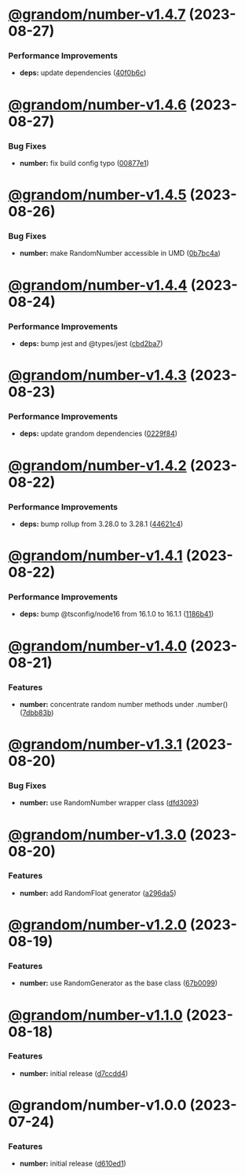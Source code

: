# [@grandom/number-v1.4.7](https://github.com/grandom-library/grandom-js/compare/@grandom/number-v1.4.6...@grandom/number-v1.4.7) (2023-08-27)


### Performance Improvements

* **deps:** update dependencies ([40f0b6c](https://github.com/grandom-library/grandom-js/commit/40f0b6c138a5c2741b11190ef2d79c6960d395f4))

# [@grandom/number-v1.4.6](https://github.com/grandom-library/grandom-js/compare/@grandom/number-v1.4.5...@grandom/number-v1.4.6) (2023-08-27)


### Bug Fixes

* **number:** fix build config typo ([00877e1](https://github.com/grandom-library/grandom-js/commit/00877e18be1fa1d739c0f34ac8eefc8cab50636e))

# [@grandom/number-v1.4.5](https://github.com/grandom-library/grandom-js/compare/@grandom/number-v1.4.4...@grandom/number-v1.4.5) (2023-08-26)


### Bug Fixes

* **number:** make RandomNumber accessible in UMD ([0b7bc4a](https://github.com/grandom-library/grandom-js/commit/0b7bc4a96833b4b79f5e6ffba795d00ffe60a0af))

# [@grandom/number-v1.4.4](https://github.com/grandom-library/grandom-js/compare/@grandom/number-v1.4.3...@grandom/number-v1.4.4) (2023-08-24)


### Performance Improvements

* **deps:** bump jest and @types/jest ([cbd2ba7](https://github.com/grandom-library/grandom-js/commit/cbd2ba75068f3f485b735e4fbc4bb9cd6fd3b098))

# [@grandom/number-v1.4.3](https://github.com/grandom-library/grandom-js/compare/@grandom/number-v1.4.2...@grandom/number-v1.4.3) (2023-08-23)


### Performance Improvements

* **deps:** update grandom dependencies ([0229f84](https://github.com/grandom-library/grandom-js/commit/0229f84ff7cf0a7d05b77f33767c108e4b1b4d4f))

# [@grandom/number-v1.4.2](https://github.com/grandom-library/grandom-js/compare/@grandom/number-v1.4.1...@grandom/number-v1.4.2) (2023-08-22)


### Performance Improvements

* **deps:** bump rollup from 3.28.0 to 3.28.1 ([44621c4](https://github.com/grandom-library/grandom-js/commit/44621c4c01d07beeffe44dcfb7984b4c0ff0599c))

# [@grandom/number-v1.4.1](https://github.com/grandom-library/grandom-js/compare/@grandom/number-v1.4.0...@grandom/number-v1.4.1) (2023-08-22)


### Performance Improvements

* **deps:** bump @tsconfig/node16 from 16.1.0 to 16.1.1 ([1186b41](https://github.com/grandom-library/grandom-js/commit/1186b418ac99f5333eb25f5b50164b2c863061bc))

# [@grandom/number-v1.4.0](https://github.com/grandom-library/grandom-js/compare/@grandom/number-v1.3.1...@grandom/number-v1.4.0) (2023-08-21)


### Features

* **number:** concentrate random number methods under .number() ([7dbb83b](https://github.com/grandom-library/grandom-js/commit/7dbb83b706e17550892e1bdc8a1045b41f7ed6b3))

# [@grandom/number-v1.3.1](https://github.com/grandom-library/grandom-js/compare/@grandom/number-v1.3.0...@grandom/number-v1.3.1) (2023-08-20)


### Bug Fixes

* **number:** use RandomNumber wrapper class ([dfd3093](https://github.com/grandom-library/grandom-js/commit/dfd3093c589f88d015c668eed6a958ab67baf87d))

# [@grandom/number-v1.3.0](https://github.com/grandom-library/grandom-js/compare/@grandom/number-v1.2.0...@grandom/number-v1.3.0) (2023-08-20)


### Features

* **number:** add RandomFloat generator ([a296da5](https://github.com/grandom-library/grandom-js/commit/a296da536ffbd4fb632e54aa5a38ad05cb05be53))

# [@grandom/number-v1.2.0](https://github.com/grandom-library/grandom-js/compare/@grandom/number-v1.1.0...@grandom/number-v1.2.0) (2023-08-19)


### Features

* **number:** use RandomGenerator as the base class ([67b0099](https://github.com/grandom-library/grandom-js/commit/67b00997da1bcc25067ff366e58825d80a43b54d))

# [@grandom/number-v1.1.0](https://github.com/grandom-library/grandom-js/compare/@grandom/number-v1.0.1...@grandom/number-v1.1.0) (2023-08-18)


### Features

* **number:** initial release ([d7ccdd4](https://github.com/grandom-library/grandom-js/commit/d7ccdd4a10ac3029bc02e7410ab603237f94940b))

# @grandom/number-v1.0.0 (2023-07-24)


### Features

* **number:** initial release ([d610ed1](https://github.com/grandom-library/grandom-js/commit/d610ed13608cd60f54cf64f3e62971ad35f08c6b))

